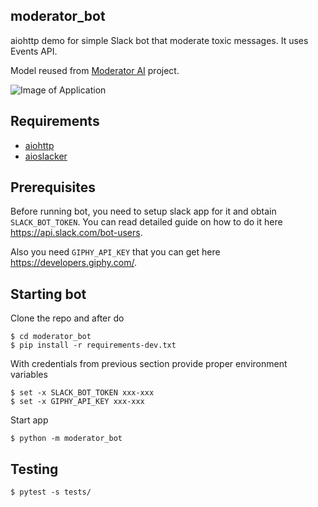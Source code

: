 ## moderator_bot

aiohttp demo for simple Slack bot that moderate toxic messages.
It uses Events API.

Model reused from [Moderator AI](https://github.com/aio-libs/aiohttp-demos/tree/master/demos/moderator) project.

![Image of Application](/docs/_static/slack_moderator.gif)


## Requirements
 - [aiohttp](https://github.com/aio-libs/aiohttp)
 - [aioslacker](https://github.com/aio-libs/aioslacker)


## Prerequisites
Before running bot, you need to setup slack app for it and obtain `SLACK_BOT_TOKEN`. You can read detailed guide on how to do it here https://api.slack.com/bot-users.

Also you need `GIPHY_API_KEY` that you can get here https://developers.giphy.com/.

## Starting bot
Clone the repo and after do

```shell
$ cd moderator_bot
$ pip install -r requirements-dev.txt
```
With credentials from previous section provide proper environment variables

```shell
$ set -x SLACK_BOT_TOKEN xxx-xxx
$ set -x GIPHY_API_KEY xxx-xxx
```

Start app
```shell
$ python -m moderator_bot
```

## Testing
```shell
$ pytest -s tests/
```
